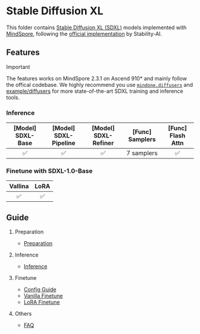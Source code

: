 # Stable Diffusion XL

This folder contains [Stable Diffusion XL (SDXL)](https://arxiv.org/abs/2307.01952) models implemented with [MindSpore](https://www.mindspore.cn/), following the [official implementation](https://github.com/Stability-AI/generative-models) by Stability-AI.

## Features

> [!IMPORTANT]
>
> The features works on MindSpore 2.3.1 on Ascend 910* and mainly follow the offical codebase. We highly recommend you use [`mindone.diffusers`](https://github.com/mindspore-lab/mindone/tree/master/mindone/diffusers) and [example/diffusers](https://github.com/mindspore-lab/mindone/tree/master/examples/diffusers) for more state-of-the-art SDXL training and inference tools.


### Inference

| [Model] SDXL-Base | [Model] SDXL-Pipeline | [Model] SDXL-Refiner | [Func] Samplers | [Func] Flash Attn |
|:-----------------:|:---------------------:|:--------------------:|:---------------:|:-----------------:|
| ✅                 | ✅                   | ✅                  | 7 samplers       | ✅                |


### Finetune with SDXL-1.0-Base

| Vallina | LoRA |
|:-------:|:----:|
| ✅      | ✅   |

## Guide

1. Preparation
   - [Preparation](./docs/preparation.md)

2. Inference
    - [Inference](./docs/inference.md)

3. Finetune
    - [Config Guide](./docs/config_guide.md)
    - [Vanilla Finetune](./docs/vanilla_finetune.md)
    - [LoRA Finetune](./docs/lora_finetune.md)

4. Others
   - [FAQ](./docs/faq_cn.md)
